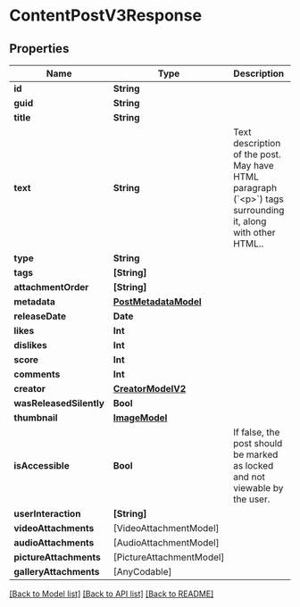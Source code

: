 # ContentPostV3Response

## Properties
Name | Type | Description | Notes
------------ | ------------- | ------------- | -------------
**id** | **String** |  | 
**guid** | **String** |  | 
**title** | **String** |  | 
**text** | **String** | Text description of the post. May have HTML paragraph (&#x60;&lt;p&gt;&#x60;) tags surrounding it, along with other HTML.. | 
**type** | **String** |  | 
**tags** | **[String]** |  | 
**attachmentOrder** | **[String]** |  | 
**metadata** | [**PostMetadataModel**](PostMetadataModel.md) |  | 
**releaseDate** | **Date** |  | 
**likes** | **Int** |  | 
**dislikes** | **Int** |  | 
**score** | **Int** |  | 
**comments** | **Int** |  | 
**creator** | [**CreatorModelV2**](CreatorModelV2.md) |  | 
**wasReleasedSilently** | **Bool** |  | 
**thumbnail** | [**ImageModel**](ImageModel.md) |  | 
**isAccessible** | **Bool** | If false, the post should be marked as locked and not viewable by the user. | 
**userInteraction** | **[String]** |  | [optional] 
**videoAttachments** | [VideoAttachmentModel] |  | [optional] 
**audioAttachments** | [AudioAttachmentModel] |  | [optional] 
**pictureAttachments** | [PictureAttachmentModel] |  | [optional] 
**galleryAttachments** | [AnyCodable] |  | [optional] 

[[Back to Model list]](../README.md#documentation-for-models) [[Back to API list]](../README.md#documentation-for-api-endpoints) [[Back to README]](../README.md)


